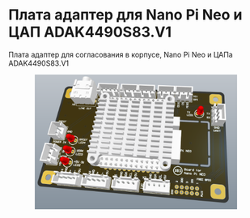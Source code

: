 # Плата адаптер для Nano Pi Neo и ЦАП ADAK4490S83.V1
Плата адаптер для согласования в корпусе, Nano Pi Neo и ЦАПа ADAK4490S83.V1
<p align="center">
  <img src="./foto.png" alt="board for nanopi" width="400" />
</p>
